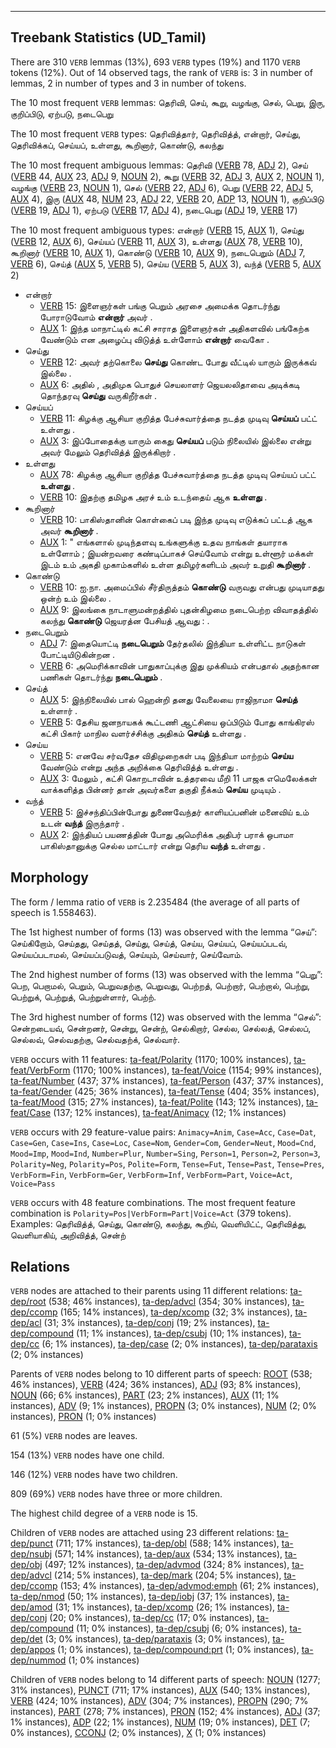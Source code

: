

--------------------------------------------------------------------------------

## Treebank Statistics (UD_Tamil)

There are 310 `VERB` lemmas (13%), 693 `VERB` types (19%) and 1170 `VERB` tokens (12%).
Out of 14 observed tags, the rank of `VERB` is: 3 in number of lemmas, 2 in number of types and 3 in number of tokens.

The 10 most frequent `VERB` lemmas: தெரிவி, செய், கூறு, வழங்கு, செல், பெறு, இரு, குறிப்பிடு, ஏற்படு, நடைபெறு

The 10 most frequent `VERB` types:  தெரிவித்தார், தெரிவித்த், என்றார், செய்து, தெரிவிக்கப், செய்யப், உள்ளது, கூறினார், கொண்டு, கலந்து

The 10 most frequent ambiguous lemmas: தெரிவி ([VERB]() 78, [ADJ]() 2), செய் ([VERB]() 44, [AUX]() 23, [ADJ]() 9, [NOUN]() 2), கூறு ([VERB]() 32, [ADJ]() 3, [AUX]() 2, [NOUN]() 1), வழங்கு ([VERB]() 23, [NOUN]() 1), செல் ([VERB]() 22, [ADJ]() 6), பெறு ([VERB]() 22, [ADJ]() 5, [AUX]() 4), இரு ([AUX]() 48, [NUM]() 23, [ADJ]() 22, [VERB]() 20, [ADP]() 13, [NOUN]() 1), குறிப்பிடு ([VERB]() 19, [ADJ]() 1), ஏற்படு ([VERB]() 17, [ADJ]() 4), நடைபெறு ([ADJ]() 19, [VERB]() 17)

The 10 most frequent ambiguous types:  என்றார் ([VERB]() 15, [AUX]() 1), செய்து ([VERB]() 12, [AUX]() 6), செய்யப் ([VERB]() 11, [AUX]() 3), உள்ளது ([AUX]() 78, [VERB]() 10), கூறினார் ([VERB]() 10, [AUX]() 1), கொண்டு ([VERB]() 10, [AUX]() 9), நடைபெறும் ([ADJ]() 7, [VERB]() 6), செய்த் ([AUX]() 5, [VERB]() 5), செய்ய ([VERB]() 5, [AUX]() 3), வந்த் ([VERB]() 5, [AUX]() 2)


* என்றார்
  * [VERB]() 15: இளைஞர்கள் பங்கு பெறும் அரசை அமைக்க தொடர்ந்து போராடுவோம் <b>என்றார்</b> அவர் .
  * [AUX]() 1: இந்த மாநாட்டில் கட்சி சாராத இளைஞர்கள் அதிகளவில் பங்கேற்க வேண்டும் என அழைப்பு விடுத்த் உள்ளோம் <b>என்றார்</b> வைகோ .
* செய்து
  * [VERB]() 12: அவர் தற்கொலை <b>செய்து</b> கொண்ட போது வீட்டில் யாரும் இருக்கவ் இல்லை .
  * [AUX]() 6: அதில் , அதிமுக பொதுச் செயலாளர் ஜெயலலிதாவை அடிக்கடி தொந்தரவு <b>செய்து</b> வருகிறீர்கள் .
* செய்யப்
  * [VERB]() 11: கிழக்கு ஆசியா குறித்த பேச்சுவார்த்தை நடத்த முடிவு <b>செய்யப்</b> பட்ட் உள்ளது .
  * [AUX]() 3: இப்போதைக்கு யாரும் கைது <b>செய்யப்</b> படும் நிலையில் இல்லை என்று அவர் மேலும் தெரிவித்த் இருக்கிறார் .
* உள்ளது
  * [AUX]() 78: கிழக்கு ஆசியா குறித்த பேச்சுவார்த்தை நடத்த முடிவு செய்யப் பட்ட் <b>உள்ளது</b> .
  * [VERB]() 10: இதற்கு தமிழக அரச் உம் உடந்தைய் ஆக <b>உள்ளது</b> .
* கூறினார்
  * [VERB]() 10: பாகிஸ்தானின் கொள்கைப் படி இந்த முடிவு எடுக்கப் பட்டத் ஆக அவர் <b>கூறினார்</b> .
  * [AUX]() 1: " எங்களால் முடிந்தளவு உங்களுக்கு உதவ நாங்கள் தயாராக உள்ளோம் ; இயன்றவரை கண்டிப்பாகச் செய்வோம் என்று உள்ளூர் மக்கள் இடம் உம் அகதி முகாம்களில் உள்ள தமிழர்களிடம் அவர் உறுதி <b>கூறினார்</b> .
* கொண்டு
  * [VERB]() 10: ஐ.நா. அமைப்பில் சீர்திருத்தம் <b>கொண்டு</b> வருவது என்பது முடியாதது ஒன்ற் உம் இல்லை .
  * [AUX]() 9: இலங்கை நாடாளுமன்றத்தில் புதன்கிழமை நடைபெற்ற விவாதத்தில் கலந்து <b>கொண்டு</b> ஜெயரத்ன பேசியத் ஆவது : .
* நடைபெறும்
  * [ADJ]() 7: இதையொட்டி <b>நடைபெறும்</b> தேர்தலில் இந்தியா உள்ளிட்ட நாடுகள் போட்டியிடுகின்றன .
  * [VERB]() 6: அமெரிக்காவின் பாதுகாப்புக்கு இது முக்கியம் என்பதால் அதற்கான பணிகள் தொடர்ந்து <b>நடைபெறும்</b> .
* செய்த்
  * [AUX]() 5: இந்நிலையில் பால் ஹென்றி தனது வேலையை ராஜிநாமா <b>செய்த்</b> உள்ளார் .
  * [VERB]() 5: தேசிய ஜனநாயகக் கூட்டணி ஆட்சியை ஒப்பிடும் போது காங்கிரஸ் கட்சி பிகார் மாநில வளர்ச்சிக்கு அதிகம் <b>செய்த்</b> உள்ளது .
* செய்ய
  * [VERB]() 5: எனவே சர்வதேச விதிமுறைகள் படி இந்தியா மாற்றம் <b>செய்ய</b> வேண்டும் என்று அந்த அறிக்கை தெரிவித்த் உள்ளது .
  * [AUX]() 3: மேலும் , கட்சி கொறடாவின் உத்தரவை மீறி 11 பாஜக எமெலேக்கள் வாக்களித்த பின்னர் தான் அவர்களை தகுதி நீக்கம் <b>செய்ய</b> முடியும் .
* வந்த்
  * [VERB]() 5: இச்சந்திப்பின்போது துணைவேந்தர் காளியப்பனின் மனைவிய் உம் உடன் <b>வந்த்</b> இருந்தார் .
  * [AUX]() 2: இந்தியப் பயணத்தின் போது அமெரிக்க அதிபர் பராக் ஒபாமா பாகிஸ்தானுக்கு செல்ல மாட்டார் என்று தெரிய <b>வந்த்</b> உள்ளது .

## Morphology

The form / lemma ratio of `VERB` is 2.235484 (the average of all parts of speech is 1.558463).

The 1st highest number of forms (13) was observed with the lemma “செய்”: செய்கிறோம், செய்தது, செய்தத், செய்து, செய்த், செய்ய, செய்யப், செய்யப்படவ், செய்யப்படாமல், செய்யப்படுவத், செய்யும், செய்வார், செய்வோம்.

The 2nd highest number of forms (13) was observed with the lemma “பெறு”: பெற, பெறாமல், பெறும், பெறுவதற்கு, பெறுவது, பெற்றத், பெற்றார், பெற்றால், பெற்று, பெற்றுக், பெற்றுத், பெற்றுள்ளார், பெற்ற்.

The 3rd highest number of forms (12) was observed with the lemma “செல்”: சென்றடையவ், சென்றனர், சென்று, சென்ற், செல்கிறார், செல்ல, செல்லத், செல்லப், செல்லவ், செல்வதற்கு, செல்வதற்க், செல்வார்.

`VERB` occurs with 11 features: [ta-feat/Polarity]() (1170; 100% instances), [ta-feat/VerbForm]() (1170; 100% instances), [ta-feat/Voice]() (1154; 99% instances), [ta-feat/Number]() (437; 37% instances), [ta-feat/Person]() (437; 37% instances), [ta-feat/Gender]() (425; 36% instances), [ta-feat/Tense]() (404; 35% instances), [ta-feat/Mood]() (315; 27% instances), [ta-feat/Polite]() (143; 12% instances), [ta-feat/Case]() (137; 12% instances), [ta-feat/Animacy]() (12; 1% instances)

`VERB` occurs with 29 feature-value pairs: `Animacy=Anim`, `Case=Acc`, `Case=Dat`, `Case=Gen`, `Case=Ins`, `Case=Loc`, `Case=Nom`, `Gender=Com`, `Gender=Neut`, `Mood=Cnd`, `Mood=Imp`, `Mood=Ind`, `Number=Plur`, `Number=Sing`, `Person=1`, `Person=2`, `Person=3`, `Polarity=Neg`, `Polarity=Pos`, `Polite=Form`, `Tense=Fut`, `Tense=Past`, `Tense=Pres`, `VerbForm=Fin`, `VerbForm=Ger`, `VerbForm=Inf`, `VerbForm=Part`, `Voice=Act`, `Voice=Pass`

`VERB` occurs with 48 feature combinations.
The most frequent feature combination is `Polarity=Pos|VerbForm=Part|Voice=Act` (379 tokens).
Examples: தெரிவித்த், செய்து, கொண்டு, கலந்து, கூறிய், வெளியிட்ட், தெரிவித்து, வெளியாகிய், அறிவித்த், சென்ற்


## Relations

`VERB` nodes are attached to their parents using 11 different relations: [ta-dep/root]() (538; 46% instances), [ta-dep/advcl]() (354; 30% instances), [ta-dep/ccomp]() (165; 14% instances), [ta-dep/xcomp]() (32; 3% instances), [ta-dep/acl]() (31; 3% instances), [ta-dep/conj]() (19; 2% instances), [ta-dep/compound]() (11; 1% instances), [ta-dep/csubj]() (10; 1% instances), [ta-dep/cc]() (6; 1% instances), [ta-dep/case]() (2; 0% instances), [ta-dep/parataxis]() (2; 0% instances)

Parents of `VERB` nodes belong to 10 different parts of speech: [ROOT]() (538; 46% instances), [VERB]() (424; 36% instances), [ADJ]() (93; 8% instances), [NOUN]() (66; 6% instances), [PART]() (23; 2% instances), [AUX]() (11; 1% instances), [ADV]() (9; 1% instances), [PROPN]() (3; 0% instances), [NUM]() (2; 0% instances), [PRON]() (1; 0% instances)

61 (5%) `VERB` nodes are leaves.

154 (13%) `VERB` nodes have one child.

146 (12%) `VERB` nodes have two children.

809 (69%) `VERB` nodes have three or more children.

The highest child degree of a `VERB` node is 15.

Children of `VERB` nodes are attached using 23 different relations: [ta-dep/punct]() (711; 17% instances), [ta-dep/obl]() (588; 14% instances), [ta-dep/nsubj]() (571; 14% instances), [ta-dep/aux]() (534; 13% instances), [ta-dep/obj]() (497; 12% instances), [ta-dep/advmod]() (324; 8% instances), [ta-dep/advcl]() (214; 5% instances), [ta-dep/mark]() (204; 5% instances), [ta-dep/ccomp]() (153; 4% instances), [ta-dep/advmod:emph]() (61; 2% instances), [ta-dep/nmod]() (50; 1% instances), [ta-dep/iobj]() (37; 1% instances), [ta-dep/amod]() (31; 1% instances), [ta-dep/xcomp]() (26; 1% instances), [ta-dep/conj]() (20; 0% instances), [ta-dep/cc]() (17; 0% instances), [ta-dep/compound]() (11; 0% instances), [ta-dep/csubj]() (6; 0% instances), [ta-dep/det]() (3; 0% instances), [ta-dep/parataxis]() (3; 0% instances), [ta-dep/appos]() (1; 0% instances), [ta-dep/compound:prt]() (1; 0% instances), [ta-dep/nummod]() (1; 0% instances)

Children of `VERB` nodes belong to 14 different parts of speech: [NOUN]() (1277; 31% instances), [PUNCT]() (711; 17% instances), [AUX]() (540; 13% instances), [VERB]() (424; 10% instances), [ADV]() (304; 7% instances), [PROPN]() (290; 7% instances), [PART]() (278; 7% instances), [PRON]() (152; 4% instances), [ADJ]() (37; 1% instances), [ADP]() (22; 1% instances), [NUM]() (19; 0% instances), [DET]() (7; 0% instances), [CCONJ]() (2; 0% instances), [X]() (1; 0% instances)

